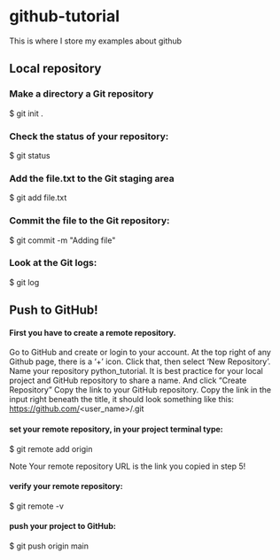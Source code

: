 # github-tutorial
This is where I store my examples about github
 

## Local repository

### Make a directory a Git repository

$ git init .

### Check the status of your repository:

$ git status

### Add the file.txt to the Git staging area

$ git add file.txt

### Commit the file to the Git repository:

$ git commit -m "Adding file"

### Look at the Git logs:

$ git log



## Push to GitHub!

#### First you have to create a remote repository. 
Go to GitHub and create or login to your account.
At the top right of any Github page, there is a ‘+’ icon. Click that, then select ‘New Repository’.
Name your repository python_tutorial. It is best practice for your local project and GitHub repository to share a name.
And click “Create Repository”
Copy the link to your GitHub repository.
Copy the link in the input right beneath the title, it should look something like this:
https://github.com/<user_name>/<repo>.git

#### set your remote repository, in your project terminal type:
$ git remote add origin <remote repository URL>

Note
Your remote repository URL is the link you copied in step 5!

#### verify your remote repository:
$ git remote -v

#### push your project to GitHub:

$ git push origin main

